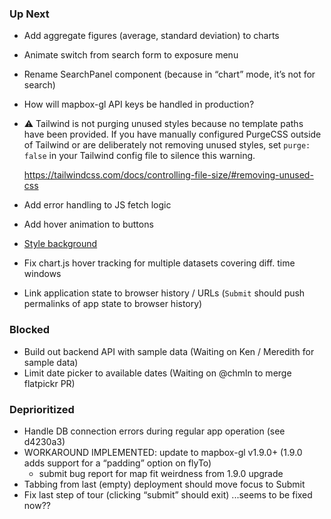 ### Up Next

* Add aggregate figures (average, standard deviation) to charts
* Animate switch from search form to exposure menu
* Rename SearchPanel component
  (because in “chart” mode, it’s not for search)
* How will mapbox-gl API keys be handled in production?
* ⚠️ Tailwind is not purging unused styles
  because no template paths have been provided.
  If you have manually configured PurgeCSS outside of Tailwind
  or are deliberately not removing unused styles,
  set `purge: false` in your Tailwind config file
  to silence this warning.

  https://tailwindcss.com/docs/controlling-file-size/#removing-unused-css
* Add error handling to JS fetch logic
* Add hover animation to buttons
* [Style background](https://bgjar.com/?ck_subscriber_id=702982198)
* Fix chart.js hover tracking for multiple datasets covering diff. time
  windows
* Link application state to browser history / URLs
  (`Submit` should push permalinks of app state to browser history)

### Blocked

* Build out backend API with sample data
  (Waiting on Ken / Meredith for sample data)
* Limit date picker to available dates
  (Waiting on @chmln to merge flatpickr PR)

### Deprioritized

* Handle DB connection errors during regular app operation (see d4230a3)
* WORKAROUND IMPLEMENTED: update to mapbox-gl v1.9.0+
  (1.9.0 adds support for a “padding” option on flyTo)
  * submit bug report for map fit weirdness from 1.9.0 upgrade
* Tabbing from last (empty) deployment should move focus to Submit
* Fix last step of tour (clicking “submit” should exit)
  ...seems to be fixed now??
